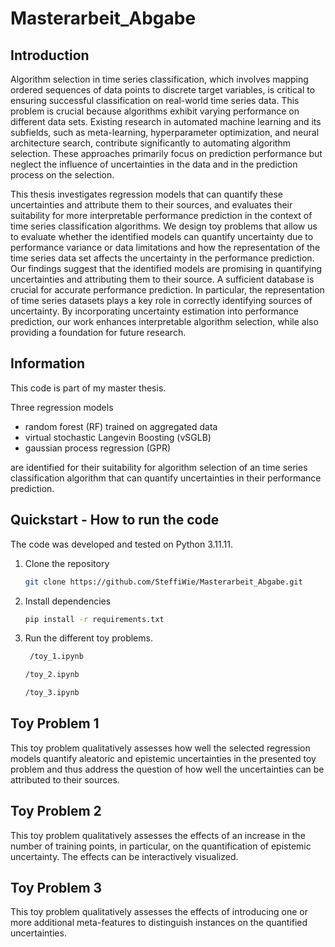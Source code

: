 # Masterarbeit_Abgabe

## Introduction

Algorithm selection in time series classification, which involves mapping ordered sequences of data points to discrete target variables, is critical to ensuring successful classification on real-world time series data. This problem is crucial because algorithms exhibit varying performance on different data sets. Existing research in automated machine learning and its subfields, such as meta-learning, hyperparameter optimization, and neural architecture search, contribute significantly to automating algorithm selection. These approaches primarily focus on prediction performance but neglect the influence of uncertainties in the data and in the prediction process on the selection. 

This thesis investigates regression models that can quantify these uncertainties and attribute them to their sources, and evaluates their suitability for more interpretable performance prediction in the context of time series classification algorithms. We design toy problems that allow us to evaluate whether the identified models can quantify uncertainty due to performance variance or data limitations and how the representation of the time series data set affects the uncertainty in the performance prediction. Our findings suggest that the identified models are promising in quantifying uncertainties and attributing them to their source. A sufficient database is crucial for accurate performance prediction. In particular, the representation of time series datasets plays a key role in correctly identifying sources of uncertainty. By incorporating uncertainty estimation into performance prediction, our work enhances interpretable algorithm selection, while also providing a foundation for future research.

## Information

This code is part of my master thesis.

Three regression models 

- random forest (RF) trained on aggregated data
- virtual stochastic Langevin Boosting (vSGLB)
- gaussian process regression (GPR)
  
are identified for their suitability for algorithm selection of an time series classification algorithm that can quantify uncertainties in their performance prediction.

## Quickstart - How to run the code

The code was developed and tested on Python 3.11.11.

1. Clone the repository
   ```bash
   git clone https://github.com/SteffiWie/Masterarbeit_Abgabe.git  
    ```
2. Install dependencies
    ```bash
    pip install -r requirements.txt
    ```
3. Run the different toy problems.
   ```bash
    /toy_1.ipynb
    ```
    ```bash
    /toy_2.ipynb
    ```
    ```bash
    /toy_3.ipynb
    ```

## Toy Problem 1

This toy problem qualitatively assesses how well the selected regression models quantify aleatoric and epistemic uncertainties in the presented toy problem and thus address the question of how well the uncertainties can be attributed to their sources.

## Toy Problem 2

This toy problem qualitatively assesses the effects of an increase in the number of training points, in particular, on the quantification of epistemic uncertainty. The effects can be interactively visualized.

## Toy Problem 3

This toy problem qualitatively assesses the effects of introducing one or more additional meta-features to distinguish instances on the quantified uncertainties.


